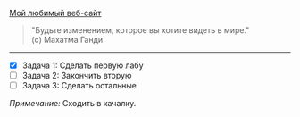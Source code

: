 [Мой любимый веб-сайт](https://www.google.com)

> "Будьте изменением, которое вы хотите видеть в мире."  
> (c) Махатма Ганди
---
- [x] Задача 1: Сделать первую лабу
- [ ] Задача 2: Закончить вторую
- [ ] Задача 3: Сделать остальные

*Примечание:* Сходить в качалку.